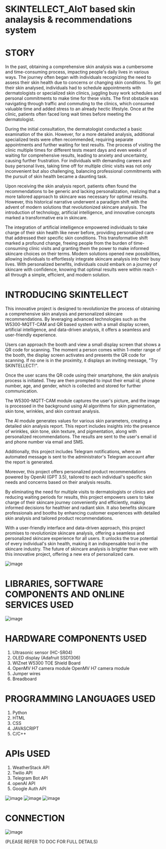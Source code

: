# SKINTELLECT_AIoT based skin analaysis & recommendations system
 
# STORY
In the past, obtaining a comprehensive skin analysis was a cumbersome and time-consuming process, impacting people's daily lives in various ways. The journey often began with individuals recognizing the need to assess their skin health due to concerns or changing skin conditions. To get their skin analysed, individuals had to schedule appointments with dermatologists or specialized skin clinics, juggling busy work schedules and personal commitments to make time for these visits. The first obstacle was navigating through traffic and commuting to the clinics, which consumed valuable time and added stress to an already hectic lifestyle. Once at the clinic, patients often faced long wait times before meeting the dermatologist.
 
During the initial consultation, the dermatologist conducted a basic examination of the skin. However, for a more detailed analysis, additional specialized tests were often recommended, requiring separate appointments and further waiting for test results. The process of visiting the clinic multiple times for different tests meant days and even weeks of waiting for comprehensive results, leading to anxiety and uncertainty, causing further frustration. For individuals with demanding careers and busy personal lives, taking time off for multiple clinic visits was not only inconvenient but also challenging, balancing professional commitments with the pursuit of skin health became a daunting task.
 
Upon receiving the skin analysis report, patients often found the recommendations to be generic and lacking personalization, realizing that a more tailored approach to skincare was necessary for optimal results. However, this historical narrative underwent a paradigm shift with the advent of modern solutions that revolutionized skincare analysis. The introduction of technology, artificial intelligence, and innovative concepts marked a transformative era in skincare.
 
The integration of artificial intelligence empowered individuals to take charge of their skin health like never before, providing personalized care that addressed their specific skin conditions. This transformative shift marked a profound change, freeing people from the burden of time-consuming clinic visits and granting them the power to make informed skincare choices on their terms. Modern solutions opened new possibilities, allowing individuals to effortlessly integrate skincare analysis into their busy lives. With personalized benefits, individuals could embark on a journey of skincare with confidence, knowing that optimal results were within reach - all through a simple, efficient, and modern solution.


# INTRODUCING SKINTELLECT
This innovative project is designed to revolutionize the process of obtaining a comprehensive skin analysis and personalized skincare recommendations. By leveraging advanced technologies such as the W5300-MQTT-CAM and QR based system with a small display screen, artificial intelligence, and data-driven analysis, it offers a seamless and user-friendly experience.
 
Users can approach the booth and view a small display screen that shows a QR code for scanning. The moment a person comes within 1-meter range of the booth, the display screen activates and presents the QR code for scanning. If no one is in the proximity, it displays an inviting message, "Try SKINTELLECT!".
 
Once the user scans the QR code using their smartphone, the skin analysis process is initiated. They are then prompted to input their email id, phone number, age, and gender, which is collected and stored for further communication.
 
The W5300-MQTT-CAM module captures the user's picture, and the image is processed in the background using AI algorithms for skin pigmentation, skin tone, wrinkles, and skin contrast analysis.
 
The AI module generates values for various skin parameters, creating a detailed skin analysis report. This report includes insights into the presence of wrinkles, skin tone, skin texture, and pigmentation, along with personalized recommendations. The results are sent to the user's email id and phone number via email and SMS.
 
Additionally, this project includes Telegram notifications, where an automated message is sent to the administrator's Telegram account after the report is generated.
 
Moreover, this project offers personalized product recommendations powered by OpenAI (GPT 3.5), tailored to each individual's specific skin needs and concerns based on their analysis results.
 
By eliminating the need for multiple visits to dermatologists or clinics and reducing waiting periods for results, this project empowers users to take charge of their skincare journey conveniently and efficiently, making informed decisions for healthier and radiant skin. It also benefits skincare professionals and booths by enhancing customer experiences with detailed skin analysis and tailored product recommendations.
 
With a user-friendly interface and data-driven approach, this project promises to revolutionize skincare analysis, offering a seamless and personalized skincare experience for all users. It unlocks the true potential of every individual's skin health, making it an indispensable tool in the skincare industry. The future of skincare analysis is brighter than ever with this innovative project, offering a new era of personalized care.


![image](https://github.com/aditi18kapil/SKINTELLECT_AIoT-based-skin-analaysis-and-recommendations-system/assets/118043393/1bef16d1-203d-4e44-819b-5c9ca542cfab)


# LIBRARIES, SOFTWARE COMPONENTS AND ONLINE SERVICES USED 

![image](https://github.com/aditi18kapil/SKINTELLECT_AIoT-based-skin-analaysis-and-recommendations-system/assets/118043393/4a80d216-d7c1-4707-a28a-1b2290144da4)


# HARDWARE COMPONENTS USED
1.	Ultrasonic sensor (HC-SR04) 
2.	OLED display (Adafruit SSD1306) 
3.	WIZnet W5300 TOE Shield Board
4.	OpenMV H7 camera module OpenMV H7 camera module
5.	Jumper wires
6.	Breadboard


# PROGRAMMING LANGUAGES USED
1.	Python
2.	HTML
3.	CSS
4.	JAVASCRIPT
5.	C/C++



# APIs USED
1. WeatherStack API
2. Twilio API
3. Telegram Bot API
4. openAI API
5. Google Auth API

![image](https://github.com/aditi18kapil/SKINTELLECT_AIoT-based-skin-analaysis-and-recommendations-system/assets/118043393/20eebf56-795f-4a2d-86ba-3cc1aca9f2a4)
![image](https://github.com/aditi18kapil/SKINTELLECT_AIoT-based-skin-analaysis-and-recommendations-system/assets/118043393/0a7bc045-3bcf-430b-9f31-27af1fc49123)
![image](https://github.com/aditi18kapil/SKINTELLECT_AIoT-based-skin-analaysis-and-recommendations-system/assets/118043393/a7e27892-b3b9-4e09-b378-dc4fbf5b19dc)

   
# CONNECTION 

![image](https://github.com/aditi18kapil/SKINTELLECT_AIoT-based-skin-analaysis-and-recommendations-system/assets/118043393/9b4a0426-e807-4202-8408-71cedd9ecdfa)


(PLEASE REFER TO DOC FOR FULL DETAILS)
